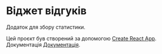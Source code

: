 # Віджет відгуків

Додаток для збору статистики.

Цей проєкт був створений за допомогою
[Create React App](https://github.com/facebook/create-react-app). Документація
[Документація](https://facebook.github.io/create-react-app/docs/getting-started).
